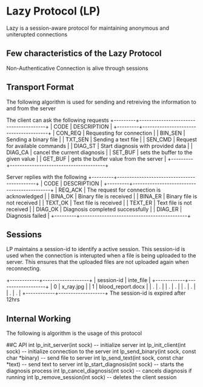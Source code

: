 # Lazy Protocol (LP)
Lazy is a session-aware protocol for maintaining anonymous and uniterupted connections

## Few characteristics of the Lazy Protocol
Non-Authenticative
Connection is alive through sessions

## Transport Format
The following algorithm is used for sending and retreiving the information to and from the server


The client can ask the following requests
+---------+---------------------------------------+
|  CODE   |              DESCRIPTION              |
+---------+---------------------------------------+
| CON_REQ | Requesting for connection             |
| BIN_SEN | Sending a binary file                 |
| TXT_SEN | Sending a text file                   |
| SEN_CMD | Request for available commands        |
| DIAG_ST | Start diagnosis with provided data    |
| DIAG_CA | cancel the current diagnosis          |
| SET_BUF | sets the buffer to the given value    |
| GET_BUF | gets the buffer value from the server |
+---------+---------------------------------------+

Server replies with the following
+---------+--------------------------------------------+
|  CODE   |                DESCRIPTION                 |
+---------+--------------------------------------------+
| REQ_ACK | The request for connection is acknowledged |
| BINA_OK | Binary file is received                    |
| BINA_ER | Binary file is not received                |
| TEXT_OK | Text file is received                      |
| TEXT_ER | Text file is not received                  |
| DIAG_OK | Diagnosis completed successfully           |
| DIAG_ER | Diagnosis failed                           |
+---------+--------------------------------------------+

## Sessions
LP maintains a session-id to identify a active session. This session-id is used when the connection is interupted when a file is being uploaded to the server. This ensures that the uploaded files are not uploaded again when reconnecting.

+------------+-------------------+
| session-id |     inte_file     |
+------------+-------------------+
|          0 | x_ray.jpg         |
|          1 | blood_report.docx |
|          . | .                 |
|          . | .                 |
|          . | .                 |
|          . | .                 |
+------------+-------------------+
The session-id is expired after 12hrs

## Internal Working
The following is algorithm is the usage of this protocol

##C API
int lp_init_server(int sock) -- initialize server
int lp_init_client(int sock) -- initialize connection to the server
int lp_send_binary(int sock, const char *binary) -- send file to server
int lp_send_text(int sock, const char *text) -- send text to server
int lp_start_diagnosis(int sock) -- starts the diagnosis process
int lp_cancel_diagnosis(int sock) -- cancels diagnosis if running
int lp_remove_session(int sock) -- deletes the client session
